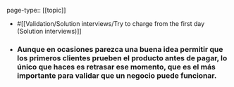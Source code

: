 page-type:: [[topic]]

- #[[Validation/Solution interviews/Try to charge from the first day (Solution interviews)]]

- ### Aunque en ocasiones parezca una buena idea permitir que los primeros clientes prueben el producto antes de pagar, lo único que haces es retrasar ese momento, que es el más importante para validar que un negocio puede funcionar.



